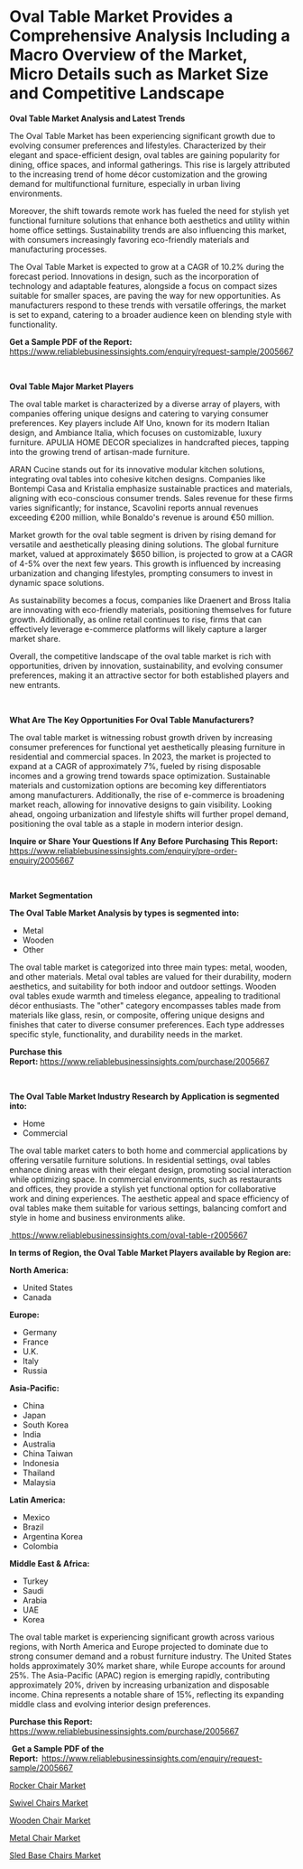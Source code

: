 <p><h1>Oval Table Market Provides a Comprehensive Analysis Including a Macro Overview of the Market, Micro Details such as Market Size and Competitive Landscape</h1></p><p><strong>Oval Table Market Analysis and Latest Trends</strong></p>
<p><p>The Oval Table Market has been experiencing significant growth due to evolving consumer preferences and lifestyles. Characterized by their elegant and space-efficient design, oval tables are gaining popularity for dining, office spaces, and informal gatherings. This rise is largely attributed to the increasing trend of home décor customization and the growing demand for multifunctional furniture, especially in urban living environments.</p><p>Moreover, the shift towards remote work has fueled the need for stylish yet functional furniture solutions that enhance both aesthetics and utility within home office settings. Sustainability trends are also influencing this market, with consumers increasingly favoring eco-friendly materials and manufacturing processes.</p><p>The Oval Table Market is expected to grow at a CAGR of 10.2% during the forecast period. Innovations in design, such as the incorporation of technology and adaptable features, alongside a focus on compact sizes suitable for smaller spaces, are paving the way for new opportunities. As manufacturers respond to these trends with versatile offerings, the market is set to expand, catering to a broader audience keen on blending style with functionality.</p></p>
<p><strong>Get a Sample PDF of the Report:&nbsp;</strong> <a href="https://www.reliablebusinessinsights.com/enquiry/request-sample/2005667?utm_campaign=62&utm_medium=2&utm_source=Github&utm_content=ia&utm_term=09022025&utm_id=oval-table">https://www.reliablebusinessinsights.com/enquiry/request-sample/2005667</a></p>
<p>&nbsp;</p>
<p><strong>Oval Table Major Market Players</strong></p>
<p><p>The oval table market is characterized by a diverse array of players, with companies offering unique designs and catering to varying consumer preferences. Key players include Alf Uno, known for its modern Italian design, and Ambiance Italia, which focuses on customizable, luxury furniture. APULIA HOME DECOR specializes in handcrafted pieces, tapping into the growing trend of artisan-made furniture.</p><p>ARAN Cucine stands out for its innovative modular kitchen solutions, integrating oval tables into cohesive kitchen designs. Companies like Bontempi Casa and Kristalia emphasize sustainable practices and materials, aligning with eco-conscious consumer trends. Sales revenue for these firms varies significantly; for instance, Scavolini reports annual revenues exceeding €200 million, while Bonaldo's revenue is around €50 million.</p><p>Market growth for the oval table segment is driven by rising demand for versatile and aesthetically pleasing dining solutions. The global furniture market, valued at approximately $650 billion, is projected to grow at a CAGR of 4-5% over the next few years. This growth is influenced by increasing urbanization and changing lifestyles, prompting consumers to invest in dynamic space solutions.</p><p>As sustainability becomes a focus, companies like Draenert and Bross Italia are innovating with eco-friendly materials, positioning themselves for future growth. Additionally, as online retail continues to rise, firms that can effectively leverage e-commerce platforms will likely capture a larger market share.</p><p>Overall, the competitive landscape of the oval table market is rich with opportunities, driven by innovation, sustainability, and evolving consumer preferences, making it an attractive sector for both established players and new entrants.</p></p>
<p>&nbsp;</p>
<p><strong>What Are The Key Opportunities For Oval Table Manufacturers?</strong></p>
<p><p>The oval table market is witnessing robust growth driven by increasing consumer preferences for functional yet aesthetically pleasing furniture in residential and commercial spaces. In 2023, the market is projected to expand at a CAGR of approximately 7%, fueled by rising disposable incomes and a growing trend towards space optimization. Sustainable materials and customization options are becoming key differentiators among manufacturers. Additionally, the rise of e-commerce is broadening market reach, allowing for innovative designs to gain visibility. Looking ahead, ongoing urbanization and lifestyle shifts will further propel demand, positioning the oval table as a staple in modern interior design.</p></p>
<p><strong>Inquire or Share Your Questions If Any Before Purchasing This Report:</strong> <a href="https://www.reliablebusinessinsights.com/enquiry/pre-order-enquiry/2005667?utm_campaign=62&utm_medium=2&utm_source=Github&utm_content=ia&utm_term=09022025&utm_id=oval-table">https://www.reliablebusinessinsights.com/enquiry/pre-order-enquiry/2005667</a></p>
<p>&nbsp;</p>
<p><strong>Market Segmentation</strong></p>
<p><strong>The Oval Table Market Analysis by types is segmented into:</strong></p>
<p><ul><li>Metal</li><li>Wooden</li><li>Other</li></ul></p>
<p><p>The oval table market is categorized into three main types: metal, wooden, and other materials. Metal oval tables are valued for their durability, modern aesthetics, and suitability for both indoor and outdoor settings. Wooden oval tables exude warmth and timeless elegance, appealing to traditional décor enthusiasts. The "other" category encompasses tables made from materials like glass, resin, or composite, offering unique designs and finishes that cater to diverse consumer preferences. Each type addresses specific style, functionality, and durability needs in the market.</p></p>
<p><strong>Purchase this Report:&nbsp;</strong><a href="https://www.reliablebusinessinsights.com/purchase/2005667?utm_campaign=62&utm_medium=2&utm_source=Github&utm_content=ia&utm_term=09022025&utm_id=oval-table">https://www.reliablebusinessinsights.com/purchase/2005667</a></p>
<p>&nbsp;</p>
<p><strong>The Oval Table Market Industry Research by Application is segmented into:</strong></p>
<p><ul><li>Home</li><li>Commercial</li></ul></p>
<p><p>The oval table market caters to both home and commercial applications by offering versatile furniture solutions. In residential settings, oval tables enhance dining areas with their elegant design, promoting social interaction while optimizing space. In commercial environments, such as restaurants and offices, they provide a stylish yet functional option for collaborative work and dining experiences. The aesthetic appeal and space efficiency of oval tables make them suitable for various settings, balancing comfort and style in home and business environments alike.</p></p>
<p><a href="https://www.reliablebusinessinsights.com/oval-table-r2005667?utm_campaign=62&utm_medium=2&utm_source=Github&utm_content=ia&utm_term=09022025&utm_id=oval-table">&nbsp;https://www.reliablebusinessinsights.com/oval-table-r2005667</a></p>
<p><strong>In terms of Region, the Oval Table Market Players available by Region are:</strong></p>
<p>
    <p> <strong> North America: </strong>
        <ul>
            <li>United States</li>
            <li>Canada</li>
        </ul>
        </p> 
    <p> <strong> Europe: </strong>
        <ul>
            <li>Germany</li>
            <li>France</li>
            <li>U.K.</li>
            <li>Italy</li>
            <li>Russia</li>
        </ul>
        </p> 
    <p> <strong> Asia-Pacific: </strong>
        <ul>
            <li>China</li>
            <li>Japan</li>
            <li>South Korea</li>
            <li>India</li>
            <li>Australia</li>
            <li>China Taiwan</li>
            <li>Indonesia</li>
            <li>Thailand</li>
            <li>Malaysia</li>
        </ul>
        </p> 
    <p> <strong> Latin America: </strong>
        <ul>
            <li>Mexico</li>
            <li>Brazil</li>
            <li>Argentina Korea</li>
            <li>Colombia</li>
        </ul>
        </p> 
    <p> <strong> Middle East & Africa: </strong>
        <ul>
            <li>Turkey</li>
            <li>Saudi</li>
            <li>Arabia</li>
            <li>UAE</li>
            <li>Korea</li>
        </ul>
    </p>
    </p>
<p><p>The oval table market is experiencing significant growth across various regions, with North America and Europe projected to dominate due to strong consumer demand and a robust furniture industry. The United States holds approximately 30% market share, while Europe accounts for around 25%. The Asia-Pacific (APAC) region is emerging rapidly, contributing approximately 20%, driven by increasing urbanization and disposable income. China represents a notable share of 15%, reflecting its expanding middle class and evolving interior design preferences.</p></p>
<p><strong>Purchase this Report: </strong><a href="https://www.reliablebusinessinsights.com/purchase/2005667?utm_campaign=62&utm_medium=2&utm_source=Github&utm_content=ia&utm_term=09022025&utm_id=oval-table">https://www.reliablebusinessinsights.com/purchase/2005667</a></p>
<p>&nbsp;<strong>Get a Sample PDF of the Report:&nbsp;&nbsp;</strong><a href="https://www.reliablebusinessinsights.com/enquiry/request-sample/2005667?utm_campaign=62&utm_medium=2&utm_source=Github&utm_content=ia&utm_term=09022025&utm_id=oval-table">https://www.reliablebusinessinsights.com/enquiry/request-sample/2005667</a></p>
<p><strong></strong></p>
<p><p><a href="https://github.com/miottaredlin79/Market-Research-Report-List-1/blob/main/rocker-chair-market.md?utm_campaign=62&utm_medium=2&utm_source=Github&utm_content=ia&utm_term=09022025&utm_id=oval-table">Rocker Chair Market</a></p><p><a href="https://github.com/vilolakoreni/Market-Research-Report-List-1/blob/main/swivel-chairs-market.md?utm_campaign=62&utm_medium=2&utm_source=Github&utm_content=ia&utm_term=09022025&utm_id=oval-table">Swivel Chairs Market</a></p><p><a href="https://github.com/rrapajecundi/Market-Research-Report-List-1/blob/main/wooden-chair-market.md?utm_campaign=62&utm_medium=2&utm_source=Github&utm_content=ia&utm_term=09022025&utm_id=oval-table">Wooden Chair Market</a></p><p><a href="https://github.com/ugurgyuri/Market-Research-Report-List-1/blob/main/metal-chair-market.md?utm_campaign=62&utm_medium=2&utm_source=Github&utm_content=ia&utm_term=09022025&utm_id=oval-table">Metal Chair Market</a></p><p><a href="https://github.com/paljuhubeyde/Market-Research-Report-List-1/blob/main/sled-base-chairs-market.md?utm_campaign=62&utm_medium=2&utm_source=Github&utm_content=ia&utm_term=09022025&utm_id=oval-table">Sled Base Chairs Market</a></p></p>